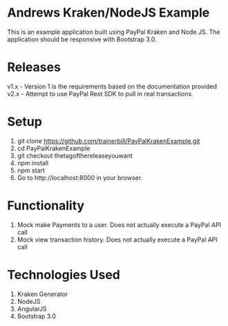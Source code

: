 Andrews Kraken/NodeJS Example
==========================

This is an example application built using PayPal Kraken and Node JS.  The application should be responsive with Bootstrap 3.0.

Releases
==========================
v1.x - Version 1 is the requirements based on the documentation provided
v2.x - Attempt to use PayPal Rest SDK to pull in real transactions


Setup
==========================
1.  git clone https://github.com/trainerbill/PayPalKrakenExample.git
2.  cd PayPalKrakenExample
3.	git checkout thetagofthereleaseyouwant
4.  npm install
5.  npm start
6.   Go to http://localhost:8000 in your browser.



Functionality
==========================
1.  Mock make Payments to a user.  Does not actually execute a PayPal API call
2.  Mock view transaction history.  Does not actually execute a PayPal API call

Technologies Used
==========================
1.	Kraken Generator
2.	NodeJS
3.	AngularJS
4.	Bootstrap 3.0